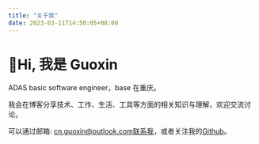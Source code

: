 ```yaml
---
title: "关于我"
date: 2023-03-11T14:50:05+08:00
---
```


#  👋Hi, 我是 Guoxin

ADAS basic software engineer，base 在重庆。

我会在博客分享技术、工作、生活、工具等方面的相关知识与理解，欢迎交流讨论。

可以通过邮箱: cn.guoxin@outlook.com联系我，或者关注我的[Github](https://github.com/cnguoxin)。
